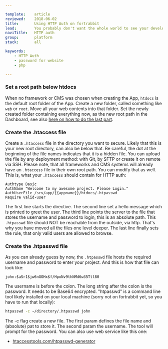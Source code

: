 ```yaml
---

template:    article
reviewed:    2018-06-02
title:       Using HTTP Auth on fortrabbit
lead:        You probably don't want the whole world to see your development in progress. Better restrict access to a fortunate few. This is how to use HTTP (basic) authentication to trigger a username/password prompt in the browser.
naviTitle:   HTTP auth
group:       platform
stack:       all

keywords:
    - HTTP Auth
    - password for website
    - php

---
```



### Set a root path below htdocs

When no framework or CMS was chosen when creating the App, `htdocs` is the default root folder of the App. Create a new folder, called something like `web` or `root`. Move all your web contents into that folder. Set the newly created folder containing everything now, as the new root path in the Dashboard, see also [here on how to do the last part](/app#toc-root-path).

### Create the .htaccess file

Create a `.htaccess` file in the directory you want to secure. Likely that this is your new root directory, can also be below that. Be careful, the dot at the beginning of the file names indicates that it is a hidden file. You can upload the file by any deployment method: with Git, by SFTP or create it on remote via SSH. Please note, that all frameworks and CMS systems will already have an `.htaccess` file in their own root path. You can modify that as well. This is, what your `.htaccess` should contain for HTTP auth:

 
```
Authtype Basic
AuthName "Welcome to my awesome project. Please Login."
AuthUserFile /srv/app/{{appname}}/htdocs/.htpasswd
Require valid-user
```

The first line starts the directive. The second line set a hello message which is printed to greet the user. The third line points the server to the file that stores the username and password to login, this is an absolute path. This `.htpasswd` file should NOT be reachable from the outside, via http. That's why you have moved all the files one level deeper. The last line finally sets the rule, that only valid users are allowed to browse.

### Create the .htpasswd file

As you can already guess by now, the `.htpasswd` file hosts the required username and password to enter your project. And this is how that file can look like:

```htpasswd
john:$aSr1$jw6nGOHx$f/HpoNv9thNMd6w35Ttl80
```

The username is before the colon. The long string after the colon is the password. It needs to be Base64 encrypted. "htpasswd" is a command line tool likely installed on your local machine (sorry not on fortrabbit yet, so you have to run that locally):

```bash
htpasswd -c ~/directory/.htpasswd john
```

The -c flag create a new file. The first param defines the file name and (absolute) pat to store it. The second param the username. The tool will prompt for the password. You can also use web service like this one:

* [htaccesstools.com/htpasswd-generator](http://www.htaccesstools.com/htpasswd-generator/)